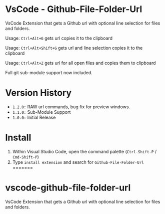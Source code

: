 # VsCode - Github-File-Folder-Url

VsCode Extension that gets a Github url with optional line selection for files and folders.

Usage: `Ctrl+Alt+G` gets url copies it to the clipboard

Usage: `Ctrl+Alt+Shift+G` gets url and line selection copies it to the clipboard

Usage: `Ctrl+Alt+Z` gets url for all open files and copies them to clipboard

Full git sub-module support now included.

# Version History
- `1.2.0:`  RAW url commands, bug fix for preview windows.
- `1.1.0:`  Sub-Module Support
- `1.0.0:`  Initial Release

# Install

1. Within Visual Studio Code, open the command palette (`Ctrl-Shift-P` / `Cmd-Shift-P`)
2. Type `install extension` and search for `Github-File-Folder-Url`
=======
# vscode-github-file-folder-url
VsCode Extension that gets a Github url with optional line selection for files and folders.
